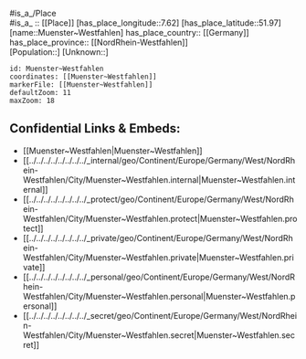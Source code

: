 ﻿---
location: [51.97,7.62] 
mapzoom: [7,12] 
mapmarker: city 
type: City
tags:
- geo/City


SpocWebEntityId: 32679
isDeleted: false
confidential: public

---
#is_a_/Place  
#is_a_ :: [[Place]] 
[has_place_longitude::7.62] 
[has_place_latitude::51.97] 
[name::Muenster~Westfahlen] 
has_place_country:: [[Germany]]  
has_place_province:: [[NordRhein-Westfahlen]]  
[Population::] 
[Unknown::] 


```leaflet
id: Muenster~Westfahlen
coordinates: [[Muenster~Westfahlen]] 
markerFile: [[Muenster~Westfahlen]] 
defaultZoom: 11 
maxZoom: 18
```


## Confidential Links & Embeds: 
- [[Muenster~Westfahlen|Muenster~Westfahlen]]  
- [[../../../../../../../../_internal/geo/Continent/Europe/Germany/West/NordRhein-Westfahlen/City/Muenster~Westfahlen.internal|Muenster~Westfahlen.internal]] 
- [[../../../../../../../../_protect/geo/Continent/Europe/Germany/West/NordRhein-Westfahlen/City/Muenster~Westfahlen.protect|Muenster~Westfahlen.protect]] 
- [[../../../../../../../../_private/geo/Continent/Europe/Germany/West/NordRhein-Westfahlen/City/Muenster~Westfahlen.private|Muenster~Westfahlen.private]] 
- [[../../../../../../../../_personal/geo/Continent/Europe/Germany/West/NordRhein-Westfahlen/City/Muenster~Westfahlen.personal|Muenster~Westfahlen.personal]] 
- [[../../../../../../../../_secret/geo/Continent/Europe/Germany/West/NordRhein-Westfahlen/City/Muenster~Westfahlen.secret|Muenster~Westfahlen.secret]] 
